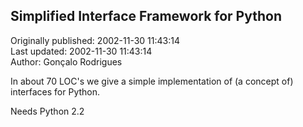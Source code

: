## Simplified Interface Framework for Python  
Originally published: 2002-11-30 11:43:14  
Last updated: 2002-11-30 11:43:14  
Author: Gonçalo Rodrigues  
  
In about 70 LOC's we give a simple implementation of (a concept of) interfaces for Python.

Needs Python 2.2